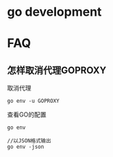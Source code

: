 # go development





# FAQ

## 怎样取消代理GOPROXY

取消代理
```
go env -u GOPROXY
```

查看GO的配置
```
go env

//以JSON格式输出
go env -json
```
